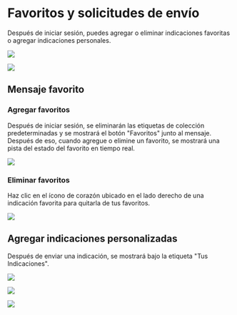 # Favoritos y solicitudes de envío

Después de iniciar sesión, puedes agregar o eliminar indicaciones favoritas o agregar indicaciones personales.

![](https://img.newzone.top/2023-06-05-13-51-23.png?imageMogr2/format/webp/thumbnail/500x)

![](https://img.newzone.top/2023-06-05-13-53-20.png?imageMogr2/format/webp)

## Mensaje favorito

### Agregar favoritos

Después de iniciar sesión, se eliminarán las etiquetas de colección predeterminadas y se mostrará el botón &quot;Favoritos&quot; junto al mensaje. Después de eso, cuando agregue o elimine un favorito, se mostrará una pista del estado del favorito en tiempo real.

![](https://img.newzone.top/2023-06-05-13-56-01.png?imageMogr2/format/webp/thumbnail/500x)

### Eliminar favoritos

Haz clic en el ícono de corazón ubicado en el lado derecho de una indicación favorita para quitarla de tus favoritos.

![](https://img.newzone.top/2023-06-05-13-57-27.png?imageMogr2/format/webp/thumbnail/500x)

## Agregar indicaciones personalizadas

Después de enviar una indicación, se mostrará bajo la etiqueta "Tus Indicaciones".

![](https://img.newzone.top/2023-06-05-13-58-16.png?imageMogr2/format/webp/thumbnail/500x)

![](https://img.newzone.top/2023-06-05-14-06-09.png?imageMogr2/format/webp)

![](https://img.newzone.top/2023-06-05-14-08-52.png?imageMogr2/format/webp/thumbnail/500x)
